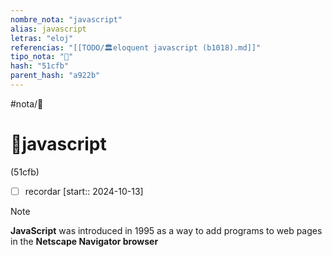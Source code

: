 ```yaml
---
nombre_nota: "javascript"
alias: javascript
letras: "eloj"
referencias: "[[TODO/🏛️eloquent javascript (b1018).md]]"
tipo_nota: "📑"
hash: "51cfb"
parent_hash: "a922b"
---
```


#nota/📑

# 📑javascript
<div class="hash">(51cfb)</div>

- [ ] recordar  [start:: 2024-10-13]

> [!NOTE] 
>__JavaScript__ was introduced in 1995 as a way to add programs to web pages in the
__Netscape Navigator browser__





